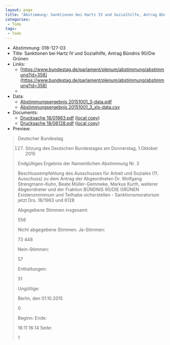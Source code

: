 ```yaml
---
layout: page
title: "Abstimmung: Sanktionen bei Hartz IV und Sozialhilfe, Antrag Bündnis 90/Die Grünen"
categories:
 - Todo
tags:
 - Todo
---
```


* Abstimmung: 018-127-03
* Title: Sanktionen bei Hartz IV und Sozialhilfe, Antrag Bündnis 90/Die Grünen
* Links: 
    * [https://www.bundestag.de/parlament/plenum/abstimmung/abstimmung?id=358](https://www.bundestag.de/parlament/plenum/abstimmung/abstimmung?id=358)
    * 
* Data: 
    * [Abstimmungsergebnis 20151001_3-data.pdf](/res/abstimmungsliste/20151001_3-data.pdf)
    * [Abstimmungsergebnis 20151001_3_xls-data.csv](/res/abstimmungsliste/analyses/20151001_3_xls-data.csv)
* Documents: 
    * [Drucksache 18/01963.pdf](http://dip21.bundestag.de/dip21/btd/18/019/1801963.pdf) ([local copy](/res/abstimmungsdaten/018-127-03/1801963.pdf))
    * [Drucksache 18/06128.pdf](http://dip21.bundestag.de/dip21/btd/18/061/1806128.pdf) ([local copy](/res/abstimmungsdaten/018-127-03/1806128.pdf))
* Preview: 
> Deutscher Bundestag
> 
> 127. Sitzung des Deutschen Bundestages
> am Donnerstag, 1.Oktober 2015
> 
> Endgültiges Ergebnis der Namentlichen Abstimmung Nr. 3
> 
> Beschlussempfehlung des Ausschusses für Arbeit und Soziales (11. Ausschuss)
> zu dem Antrag der Abgeordneten Dr. Wolfgang Strengmann-Kuhn, Beate Müller-Gemmeke,
> Markus Kurth, weiterer Abgeordneter und der Fraktion BÜNDNIS 90/DIE GRÜNEN
> Existenzminimum und Teilhabe sicherstellen - Sanktionsmoratorium jetzt
> Drs. 18/1963 und 6128
> 
> Abgegebene Stimmen insgesamt:
> 
> 556
> 
> Nicht abgegebene Stimmen:
> Ja-Stimmen:
> 
> 73
> 448
> 
> Nein-Stimmen:
> 
> 57
> 
> Enthaltungen:
> 
> 51
> 
> Ungültige:
> 
> Berlin, den 01.10.2015
> 
> 0
> 
> Beginn:
> Ende:
> 
> 16:11
> 16:14
> Seite:
> 
> 1
> 
> 
